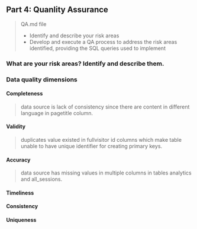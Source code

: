 ## Part 4: Quanlity Assurance

>QA.md file
>
>* Identify and describe your risk areas
>* Develop and execute a QA process to address the risk areas identified, providing the SQL queries used to implement

### What are your risk areas? Identify and describe them.




### Data quality dimensions

#### Completeness
> data source is lack of consistency since there are content in different language in pagetitle column.

#### Validity
> duplicates value existed in fullvisitor id columns which make table unable to have unique identifier for creating primary keys.

#### Accuracy
> data source has missing values in multiple columns in tables analytics and all_sessions.

#### Timeliness

#### Consistency

#### Uniqueness
